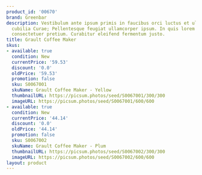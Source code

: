 ```yaml
---
product_id: '00670'
brand: Greenbar
description: Vestibulum ante ipsum primis in faucibus orci luctus et ultrices posuere
  cubilia Curae; Pellentesque feugiat ullamcorper ipsum. In quis lorem vitae elit
  consectetuer pretium. Curabitur eleifend fermentum justo.
title: Grault Coffee Maker
skus:
- available: true
  condition: New
  currentPrice: '59.53'
  discount: '0.0'
  oldPrice: '59.53'
  promotion: false
  sku: S0067001
  skuName: Grault Coffee Maker - Yellow
  thumbnailURL: https://picsum.photos/seed/S0067001/300/300
  imageURL: https://picsum.photos/seed/S0067001/600/600
- available: true
  condition: New
  currentPrice: '44.14'
  discount: '0.0'
  oldPrice: '44.14'
  promotion: false
  sku: S0067002
  skuName: Grault Coffee Maker - Plum
  thumbnailURL: https://picsum.photos/seed/S0067002/300/300
  imageURL: https://picsum.photos/seed/S0067002/600/600
layout: product
---
```

